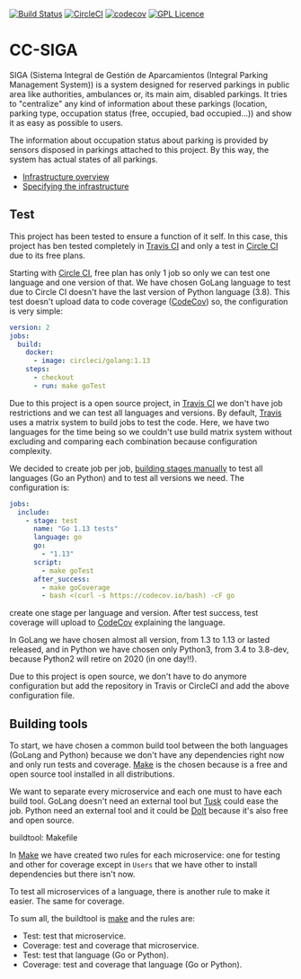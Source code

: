 [![Build Status](https://travis-ci.org/kcobos/CC-SIGA.svg?branch=master)](https://travis-ci.org/kcobos/CC-SIGA)
[![CircleCI](https://circleci.com/gh/kcobos/CC-SIGA.svg?style=svg)](https://circleci.com/gh/kcobos/CC-SIGA)
[![codecov](https://codecov.io/gh/kcobos/CC-SIGA/branch/master/graph/badge.svg)](https://codecov.io/gh/kcobos/CC-SIGA)
[![GPL Licence](https://badges.frapsoft.com/os/gpl/gpl.png?v=103)](https://opensource.org/licenses/GPL-3.0/)

# CC-SIGA
SIGA (Sistema Integral de Gestión de Aparcamientos (Integral Parking Management System)) is a system designed for reserved parkings in public area like authorities, ambulances or, its main aim, disabled parkings. It tries to "centralize" any kind of information about these parkings (location, parking type, occupation status (free, occupied, bad occupied...)) and show it as easy as possible to users.

The information about occupation status about parking is provided by sensors disposed in parkings attached to this project. By this way, the system has actual states of all parkings.


* [Infrastructure overview](./docs/index.md#infrastructure-overview)
* [Specifying the infrastructure](./docs/index.md#specifying-the-infrastructure)


## Test
This project has been tested to ensure a function of it self. In this case, this project has ben tested completely in [Travis CI](https://travis-ci.org/kcobos/CC-SIGA) and only a test in [Circle CI](https://circleci.com/gh/kcobos/CC-SIGA) due to its free plans.

Starting with [Circle CI](https://circleci.com/gh/kcobos/CC-SIGA), free plan has only 1 job so only we can test one language and one version of that. We have chosen GoLang language to test due to Circle CI doesn't have the last version of Python language (3.8). This test doesn't upload data to code coverage ([CodeCov](https://codecov.io/gh/kcobos/CC-SIGA)) so, the configuration is very simple:

``` yml
version: 2
jobs:
  build:
    docker: 
      - image: circleci/golang:1.13
    steps: 
      - checkout 
      - run: make goTest
```

Due to this project is a open source project, in [Travis CI](https://travis-ci.org/kcobos/CC-SIGA) we don't have job restrictions and we can test all languages and versions. By default, [Travis](https://docs.travis-ci.com/user/build-matrix/) uses a matrix system to build jobs to test the code. Here, we have two languages for the time being so we couldn't use build matrix system without excluding and comparing each combination because configuration complexity.

We decided to create job per job, [building stages manually](https://docs.travis-ci.com/user/build-stages/) to test all languages (Go an Python) and to test all versions we need. The configuration is:

``` yml
jobs:
  include:
    - stage: test
      name: "Go 1.13 tests"
      language: go
      go:
        - "1.13"
      script:
        - make goTest
      after_success:
        - make goCoverage
        - bash <(curl -s https://codecov.io/bash) -cF go
```
create one stage per language and version. After test success, test coverage will upload to [CodeCov](https://codecov.io/gh/kcobos/CC-SIGA) explaining the language.

In GoLang we have chosen almost all version, from 1.3 to 1.13 or lasted released, and in Python we have chosen only Python3, from 3.4 to 3.8-dev, because Python2 will retire on 2020 (in one day!!).

Due to this project is open source, we don't have to do anymore configuration but add the repository in Travis or CircleCI and add the above configuration file.

## Building tools
To start, we have chosen a common build tool between the both languages (GoLang and Python) because we don't have any dependencies right now and only run tests and coverage. [Make](https://www.gnu.org/software/make/) is the chosen because is a free and open source tool installed in all distributions.

We want to separate every microservice and each one must to have each build tool. GoLang doesn't need an external tool but [Tusk](https://github.com/rliebz/tusk) could ease the job. Python need an external tool and it could be [DoIt](https://pydoit.org/) because it's also free and open source.

buildtool: Makefile

In [Make](Makefile) we have created two rules for each microservice: one for testing and other for coverage except in `Users` that we have other to install dependencies but there isn't now. 

To test all microservices of a language, there is another rule to make it easier. The same for coverage.

To sum all, the buildtool is [make](https://www.gnu.org/software/make/) and the rules are:
 * <microserviceName>Test: test that microservice.
 * <microserviceName>Coverage: test and coverage that microservice.
 * <languageName>Test: test that language (Go or Python).
 * <languageName>Coverage: test and coverage that language (Go or Python).

